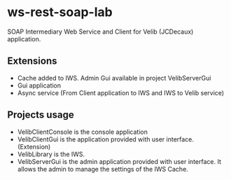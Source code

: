 # ws-rest-soap-lab

SOAP Intermediary Web Service and Client for Velib (JCDecaux) application.

## Extensions

+ Cache added to IWS. Admin Gui available in project VelibServerGui
+ Gui application
+ Async service (From Client application to IWS and IWS to Velib service)

## Projects usage

+ VelibClientConsole is the console application
+ VelibClientGui is the application provided with user interface. (Extension)
+ VelibLibrary is the IWS.
+ VelibServerGui is the admin application provided with user interface. It allows the admin to manage the settings of the IWS Cache.

